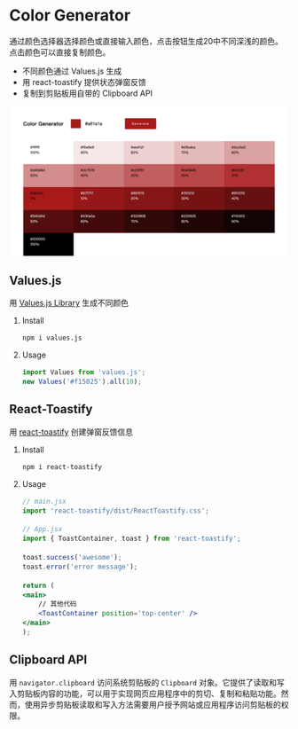 # Color Generator

通过颜色选择器选择颜色或直接输入颜色，点击按钮生成20中不同深浅的颜色。点击颜色可以直接复制颜色。
- 不同颜色通过 Values.js 生成
- 用 react-toastify 提供状态弹窗反馈
- 复制到剪贴板用自带的 Clipboard API

![](public/screenshot.png)

## Values.js

用 [Values.js Library](https://github.com/noeldelgado/values.js/blob/master/README.md) 生成不同颜色

1. Install
    ```sh
    npm i values.js
    ```
2. Usage
    ```jsx
    import Values from 'values.js';
    new Values('#f15025').all(10);
    ```

## React-Toastify

用 [react-toastify](https://github.com/fkhadra/react-toastify) 创建弹窗反馈信息

1. Install
    ```sh
    npm i react-toastify
    ```
2. Usage
    ```jsx
    // main.jsx
    import 'react-toastify/dist/ReactToastify.css';

    // App.jsx
    import { ToastContainer, toast } from 'react-toastify';

    toast.success('awesome');
    toast.error('error message');

    return (
    <main>
        // 其他代码
        <ToastContainer position='top-center' />
    </main>
    );
    ```

## Clipboard API

用 `navigator.clipboard` 访问系统剪贴板的 `Clipboard` 对象。它提供了读取和写入剪贴板内容的功能，可以用于实现网页应用程序中的剪切、复制和粘贴功能。然而，使用异步剪贴板读取和写入方法需要用户授予网站或应用程序访问剪贴板的权限。